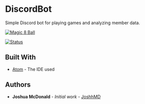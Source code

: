 # DiscordBot

Simple Discord bot for playing games and analyzing member data.<br />

<a href="https://imgur.com/a/j9uYES4"><img src="https://imgur.com/a/j9uYES4" title="Magic 8 Ball"/></a>

<a href="https://imgur.com/a/1rvmHfk"><img src="https://imgur.com/a/1rvmHfk" title="Status"/></a>

## Built With

* [Atom](https://atom.io/) - The IDE used


## Authors

* **Joshua McDonald** - *Initial work* - [JoshhMD](https://github.com/joshhMD)

